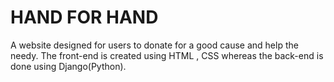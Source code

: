 # HAND FOR HAND 
A website designed for users to donate for a good cause and help the needy. The front-end is created using HTML , CSS whereas the back-end is done using Django(Python).
